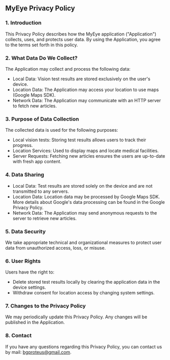 ## MyEye Privacy Policy

### 1. Introduction

This Privacy Policy describes how the MyEye application ("Application") collects, uses, and protects user data. By using the Application, you agree to the terms set forth in this policy.

### 2. What Data Do We Collect?

The Application may collect and process the following data:
 - Local Data: Vision test results are stored exclusively on the user's device.
 - Location Data: The Application may access your location to use maps (Google Maps SDK).
 - Network Data: The Application may communicate with an HTTP server to fetch new articles.

### 3. Purpose of Data Collection

The collected data is used for the following purposes:

 - Local vision tests: Storing test results allows users to track their progress.
 - Location Services: Used to display maps and locate medical facilities.
 - Server Requests: Fetching new articles ensures the users are up-to-date with fresh app content.

### 4. Data Sharing

 - Local Data: Test results are stored solely on the device and are not transmitted to any servers.
 - Location Data: Location data may be processed by Google Maps SDK. More details about Google's data processing can be found in the Google Privacy Policy.
 - Network Data: The Application may send anonymous requests to the server to retrieve new articles.

### 5. Data Security

We take appropriate technical and organizational measures to protect user data from unauthorized access, loss, or misuse.

### 6. User Rights

Users have the right to:
 - Delete stored test results locally by clearing the application data in the device settings.
 - Withdraw consent for location access by changing system settings.

### 7. Changes to the Privacy Policy

We may periodically update this Privacy Policy. Any changes will be published in the Application.

### 8. Contact

If you have any questions regarding this Privacy Policy, you can contact us by mail: [bgproteus@gmail.com](mailto:bgproteus@gmail.com).
